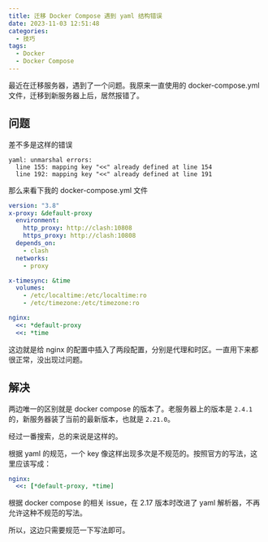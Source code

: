 ```yaml
---
title: 迁移 Docker Compose 遇到 yaml 结构错误
date: 2023-11-03 12:51:48
categories:
  - 技巧
tags:
  - Docker
  - Docker Compose
---
```


最近在迁移服务器，遇到了一个问题。我原来一直使用的 docker-compose.yml 文件，迁移到新服务器上后，居然报错了。

<!-- more -->

## 问题

差不多是这样的错误

```
yaml: unmarshal errors:
  line 155: mapping key "<<" already defined at line 154
  line 192: mapping key "<<" already defined at line 191
```

那么来看下我的 docker-compose.yml 文件

```yaml
version: "3.8"
x-proxy: &default-proxy
  environment:
    http_proxy: http://clash:10808
    https_proxy: http://clash:10808
  depends_on:
    - clash
  networks:
    - proxy

x-timesync: &time
  volumes:
    - /etc/localtime:/etc/localtime:ro
    - /etc/timezone:/etc/timezone:ro

nginx:
  <<: *default-proxy
  <<: *time
```

这边就是给 nginx 的配置中插入了两段配置，分别是代理和时区。一直用下来都很正常，没出现过问题。

## 解决

两边唯一的区别就是 docker compose 的版本了。老服务器上的版本是 `2.4.1` 的，新服务器装了当前的最新版本，也就是 `2.21.0`。

经过一番搜索，总的来说是这样的。

根据 yaml 的规范，一个 key 像这样出现多次是不规范的。按照官方的写法，这里应该写成：

```yaml
nginx:
  <<: [*default-proxy, *time]
```

根据 docker compose 的相关 issue，在 2.17 版本时改进了 yaml 解析器，不再允许这种不规范的写法。

所以，这边只需要规范一下写法即可。
